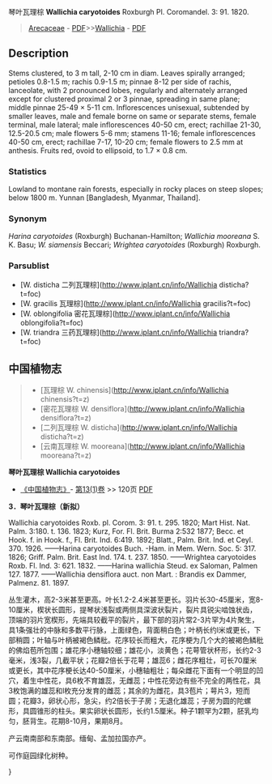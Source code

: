 琴叶瓦理棕 **Wallichia caryotoides** Roxburgh Pl. Coromandel. 3: 91. 1820.

> [Arecaceae](http://www.iplant.cn/info/Arecaceae?t=foc) - [PDF](http://www.iplant.cn/foc/pdf/Arecaceae.pdf)>>[Wallichia](http://www.iplant.cn/info/Wallichia?t=foc) - [PDF](http://www.iplant.cn/foc/pdf/Wallichia.pdf)

## Description

Stems clustered, to 3 m tall, 2-10 cm in diam. Leaves spirally arranged; petioles 0.8-1.5 m; rachis 0.9-1.5 m; pinnae 8-12 per side of rachis, lanceolate, with 2 pronounced lobes, regularly and alternately arranged except for clustered proximal 2 or 3 pinnae, spreading in same plane; middle pinnae 25-49 × 5-11 cm. Inflorescences unisexual, subtended by smaller leaves, male and female borne on same or separate stems, female terminal, male lateral; male inflorescences 40-50 cm, erect; rachillae 21-30, 12.5-20.5 cm; male flowers 5-6 mm; stamens 11-16; female inflorescences 40-50 cm, erect; rachillae 7-17, 10-20 cm; female flowers to 2.5 mm at anthesis. Fruits red, ovoid to ellipsoid, to 1.7 × 0.8 cm.

### Statistics
Lowland to montane rain forests, especially in rocky places on steep slopes; below 1800 m. Yunnan [Bangladesh, Myanmar, Thailand].

### Synonym
*Harina caryotoides* (Roxburgh) Buchanan-Hamilton; *Wallichia mooreana* S. K. Basu; *W. siamensis* Beccari; *Wrightea caryotoides* (Roxburgh) Roxburgh.

### Parsublist

* [W.  disticha  二列瓦理棕](http://www.iplant.cn/info/Wallichia disticha?t=foc)
* [W.  gracilis  瓦理棕](http://www.iplant.cn/info/Wallichia gracilis?t=foc)
* [W.  oblongifolia  密花瓦理棕](http://www.iplant.cn/info/Wallichia oblongifolia?t=foc)
* [W.  triandra  三药瓦理棕](http://www.iplant.cn/info/Wallichia triandra?t=foc)

## 中国植物志

> * [瓦理棕  W.  chinensis](http://www.iplant.cn/info/Wallichia chinensis?t=z)
> * [密花瓦理棕  W.  densiflora](http://www.iplant.cn/info/Wallichia densiflora?t=z)
> * [二列瓦理棕  W.  disticha](http://www.iplant.cn/info/Wallichia disticha?t=z)
> * [云南瓦理棕  W.  mooreana](http://www.iplant.cn/info/Wallichia mooreana?t=z)

**琴叶瓦理棕 Wallichia caryotoides**

* [《中国植物志》](http://www.iplant.cn/frps)- [第13(1)卷](http://www.iplant.cn/frps/vol/13(1)) >> 120页 [PDF](http://www.iplant.cn/frps/pdf/13(1)/120a.pdf)

**3．琴叶瓦理棕（新拟）**

Wallichia caryotoides Roxb. pl. Corom. 3: 91. t. 295. 1820; Mart Hist. Nat. Palm. 3:180. t. 136. 1823; Kurz, For. Fl. Brit. Burma 2:532 1877; Becc. et Hook. f. in Hook. f., Fl. Brit. Ind. 6:419. 1892; Blatt., Palm. Brit. Ind. et Ceyl. 370. 1926. ——Harina caryotoides Buch. -Ham. in Mem. Wern. Soc. 5: 317. 1826; Griff. Palm. Brit. East Ind. 174. t. 237. 1850. ——Wrightea caryotoides Roxb. Fl. Ind. 3: 621. 1832. ——Harina wallichia Steud. ex Saloman, Palmen 127. 1877. ——Wallichia densiflora auct. non Mart. : Brandis ex Dammer, Palmenz. 81. 1897.

丛生灌木，高2-3米甚至更高。叶长1.2-2.4米甚至更长。羽片长30-45厘米，宽8-10厘米，楔状长圆形，提琴状浅裂或两侧具深波状裂片，裂片具锐尖啮蚀状齿，顶端的羽片宽楔形，先端具较截平的裂片，最下部的羽片常2-3片罕为4片聚生，具1条强壮的中脉和多数平行脉，上面绿色，背面稍白色；叶柄长约l米或更长，下部稍圆；叶轴与叶柄被褐色鳞秕。花序较长而粗大，花序梗为几个大的被褐色鳞秕的佛焰苞所包围；雄花序小穗轴较细；雄花小，淡黄色；花萼管状杯形，长约2-3毫米，浅3裂，几截平状；花瓣2倍长于花萼；雄蕊6；雌花序粗壮，可长70厘米或更长，其中花序梗长达40-50厘米，小穗轴粗壮；每朵雌花下面有一个明显的凹穴，着生中性花，具6枚不育雄蕊，无雌蕊；中性花旁边有些不完全的两性花，具3枚饱满的雄蕊和l枚充分发育的雌蕊；其余的为雌花，具3苞片；萼片3，短而圆；花瓣3，卵状心形，急尖，约2倍长于子房；无退化雄蕊；子房为圆的陀螺形，具圆锥形的柱头。果实卵状长圆形，长约1.5厘米。种子1颗罕为2颗，胚乳均匀，胚背生。花期8-10月，果期8月。

产云南南部和东南部。缅甸、孟加拉国亦产。

可作庭园绿化树种。

}